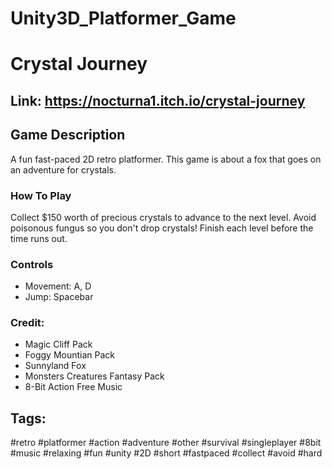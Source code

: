 # Unity3D_Platformer_Game

# Crystal Journey

## Link: https://nocturna1.itch.io/crystal-journey

## Game Description

A fun fast-paced 2D retro platformer. This game is about a fox that goes on an adventure for crystals.

### How To Play

Collect $150 worth of precious crystals to advance to the next level.
Avoid poisonous fungus so you don't drop crystals!
Finish each level before the time runs out.

### Controls

* Movement: A, D
* Jump: Spacebar

### Credit: 

* Magic Cliff Pack 
* Foggy Mountian Pack
* Sunnyland Fox
* Monsters Creatures Fantasy Pack
* 8-Bit Action Free Music

## Tags: 
#retro #platformer #action #adventure #other #survival #singleplayer #8bit #music #relaxing #fun #unity #2D #short #fastpaced #collect #avoid #hard

